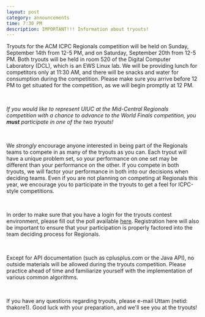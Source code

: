 ```yaml
---
layout: post
category: announcements
time: 7:30 PM
description: IMPORTANT!!! Information about tryouts!
---
```


Tryouts for the ACM ICPC Regionals competition will be held on Sunday, 
September 14th from 12-5 PM, and on Saturday, September 20th from 12-5 PM. Both 
tryouts will be held in room 520 of the Digital Computer Laboratory (DCL), 
which is an EWS Linux lab. We will be providing lunch for competitors only at 
11:30 AM, and there will be snacks and water for consumption during the 
competition. Please make sure you arrive before 12 PM to get situated for the 
competition, as we will begin promptly at 12 PM.

<br>

*If you would like to represent UIUC at the Mid-Central Regionals competition 
with a chance to advance to the World Finals competition, you <b>must</b>
participate in one of the two tryouts!*

<br>

We *strongly* encourage anyone interested in being part of the Regionals teams 
to compete in as many of the tryouts as you can. Each tryout will have a 
unique problem set, so your performance on one set may be different than your 
performance on the other. If you compete in both tryouts, we will factor 
your performance in both into our decisions when deciding teams. Even if you 
are not planning on competing at Regionals this year, we encourage you to 
participate in the tryouts to get a feel for ICPC-style competitions.

<br>

In order to make sure that you have a login for the tryouts contest 
environment, please fill out the poll available [here](https://docs.google.com/forms/d/1qi1LQvW7qnh3lHmWqdO4xU-P1M0Zd5_iWEUWv589FUg/viewform?usp=send_form).
Registration here will also be important to ensure that your participation is 
properly factored into the team deciding process for Regionals.

<br>

Except for API documentation (such as cplusplus.com or the Java API), no 
outside materials will be allowed during the tryouts competition. Please
practice ahead of time and familiarize yourself with the implementation of 
various common algorithms.

<br>

If you have any questions regarding tryouts, please e-mail Uttam
(netid: thakore1). Good luck with your preparation, and we'll see you at the 
tryouts!
